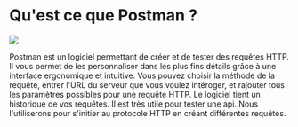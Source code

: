 # **Qu'est ce que Postman ?**

![](https://i.imgur.com/tNtSl8Z.png)

Postman est un logiciel permettant de créer et de tester des requêtes HTTP. Il vous permet de les personnaliser dans les plus fins détails grâce à une interface ergonomique et intuitive.
Vous pouvez choisir la méthode de la requête, entrer l'URL du serveur que vous voulez intéroger, et rajouter tous les paramètres possibles pour une requête HTTP.
Le logiciel tient un historique de vos requêtes. Il est très utile pour tester une api. Nous l'utiliserons pour s'initier au protocole HTTP en créant différentes requêtes.
